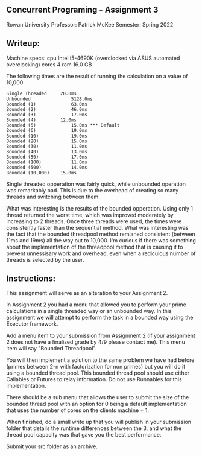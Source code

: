 ## Concurrent Programing - Assignment 3

Rowan University Professor: Patrick McKee Semester: Spring 2022

## Writeup:

Machine specs: cpu Intel i5-4690K (overclocked via ASUS automated overclocking)
cores 4 ram 16.0 GB

The following times are the result of running the calculation on a value of
10,000

    Single Threaded  	20.0ms
    Unbounded 				5128.0ms
    Bounded (1)				63.0ms
    Bounded (2)				46.0ms
    Bounded (3)				17.0ms
    Bounded (4)   		12.0ms
    Bounded (5)				15.0ms *** Default
    Bounded (6) 			19.0ms
    Bounded (10)			19.0ms
    Bounded (20) 			15.0ms
    Bounded (30) 			11.0ms
    Bounded (40) 			13.0ms
    Bounded (50) 			17.0ms
    Bounded (100)			11.0ms
    Bounded (500)			14.0ms
    Bounded (10,000)	15.0ms

Single threaded opperation was fairly quick, while unbounded operation was
remarkably bad. This is due to the overhead of creating so many threads and
switching between them.

What was interesting is the results of the bounded opperation. Using only 1
thread returned the worst time, which was improved moderately by increasing to 2
threads. Once three threads were used, the times were consistently faster than
the sequential method. What was interesting was the fact that the bounded
threadpool method remianed consistent (between 11ms and 19ms) all the way out to
10,000. I'm curious if there was something about the implementation of the
threadpool method that is causing it to prevent unnessisary work and overhead,
even when a rediculous number of threads is selected by the user.

## Instructions:

This assignment will serve as an alteration to your Assignment 2.

In Assignment 2 you had a menu that allowed you to perform your prime
calculations in a single threaded way or an unbounded way. In this assignment we
will attempt to perform the task in a bounded way using the Executor framework.

Add a menu item to your submission from Assignment 2 (if your assignment 2 does
not have a finalized grade by 4/9 please contact me). This menu item will say
"Bounded Threadpool".

You will then implement a solution to the same problem we have had before
(primes between 2-n with factorization for non primes) but you will do it using
a bounded thread pool. This bounded thread pool should use either Callables or
Futures to relay information. Do not use Runnables for this implementation.

There should be a sub menu that allows the user to submit the size of the
bounded thread pool with an option for 0 being a default implementation that
uses the number of cores on the clients machine + 1.

When finished, do a small write up that you will publish in your submission
folder that details the runtime differences between the 3, and what the thread
pool capacity was that gave you the best performance.

Submit your src folder as an archive.

